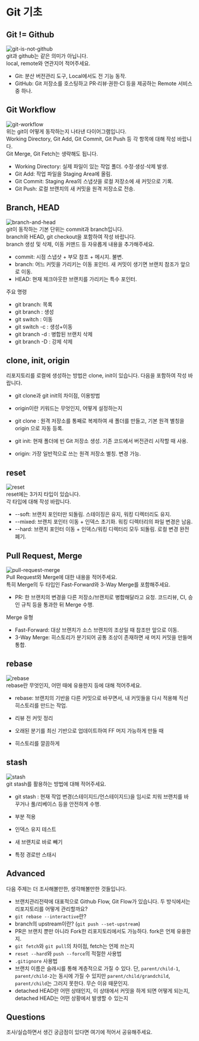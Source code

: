 # Git 기초

## Git != Github
![git-is-not-github](https://user-images.githubusercontent.com/51331195/160232512-3d6686ca-4ae3-4f11-a8d7-c893c0a7526a.png)  
git과 github는 같은 의미가 아닙니다.  
local, remote와 연관지어 적어주세요.

- Git: 분산 버전관리 도구, Local에서도 전 기능 동작.
- GitHub: Git 저장소를 호스팅하고 PR·리뷰·권한·CI 등을 제공하는 Remote 서비스 중 하나.

## Git Workflow
![git-workflow](https://cdn-media-1.freecodecamp.org/images/1*iL2J8k4ygQlg3xriKGimbQ.png)  
위는 git이 어떻게 동작하는지 나타낸 다이어그램입니다.  
Working Directory, Git Add, Git Commit, Git Push 등 각 항목에 대해 작성 바랍니다.  
Git Merge, Git Fetch는 생략해도 됩니다.

- Working Directory: 실제 파일이 있는 작업 폴더. 수정·생성·삭제 발생.
- Git Add: 작업 파일을 Staging Area에 올림.
- Git Commit: Staging Area의 스냅샷을 로컬 저장소에 새 커밋으로 기록.
- Git Push: 로컬 브랜치의 새 커밋을 원격 저장소로 전송.

## Branch, HEAD
![branch-and-head](https://ihatetomatoes.net/wp-content/uploads/2020/04/07-head-pointer.png)  
git이 동작하는 기본 단위는 commit과 branch입니다.  
branch와 HEAD, git checkout을 포함하여 작성 바랍니다.  
branch 생성 및 삭제, 이동 커맨드 등 자유롭게 내용을 추가해주세요.

- commit: 시점 스냅샷 + 부모 참조 + 메시지. 불변.
- branch: 어느 커밋을 가리키는 이동 포인터. 새 커밋이 생기면 브랜치 참조가 앞으로 이동.
- HEAD: 현재 체크아웃한 브랜치를 가리키는 특수 포인터.

주요 명령
- git branch: 목록
- git branch <new>: 생성
- git switch <name>: 이동
- git switch -c <new>: 생성+이동
- git branch -d <name>: 병합된 브랜치 삭제
- git branch -D <name>: 강제 삭제

## clone, init, origin
리포지토리를 로컬에 생성하는 방법은 clone, init이 있습니다. 다음을 포함하여 작성 바랍니다.
- git clone과 git init의 차이점, 이용방법
- origin이란 키워드는 무엇인지, 어떻게 설정하는지

- git clone <url>: 원격 저장소를 통째로 복제하여 새 폴더를 만들고, 기본 원격 별칭을 origin 으로 자동 등록.
- git init: 현재 폴더에 빈 Git 저장소 생성. 기존 코드에서 버전관리 시작할 때 사용.
- origin: 가장 일반적으로 쓰는 원격 저장소 별칭. 변경 가능.

## reset
![reset](https://user-images.githubusercontent.com/51331195/160235594-8836570b-e8bf-484a-bb92-b2bd6d873066.png)  
reset에는 3가지 타입이 있습니다.  
각 타입에 대해 작성 바랍니다.

- --soft: 브랜치 포인터만 되돌림. 스테이징은 유지, 워킹 디렉터리도 유지.
- --mixed: 브랜치 포인터 이동 + 인덱스 초기화. 워킹 디렉터리의 파일 변경은 남음.
- --hard: 브랜치 포인터 이동 + 인덱스/워킹 디렉터리 모두 되돌림. 로컬 변경 완전 폐기.

## Pull Request, Merge
![pull-request-merge](https://atlassianblog.wpengine.com/wp-content/uploads/bitbucket411-blog-1200x-branches2.png)  
Pull Request와 Merge에 대한 내용을 적어주세요.  
특히 Merge의 두 타입인 Fast-Forward와 3-Way Merge를 포함해주세요.

- PR: 한 브랜치의 변경을 다른 저장소/브랜치로 병합해달라고 요청. 코드리뷰, CI, 승인 규칙 등을 통과한 뒤 Merge 수행.

Merge 유형
- Fast-Forward: 대상 브랜치가 소스 브랜치의 조상일 때 참조만 앞으로 이동.
- 3-Way Merge: 히스토리가 분기되어 공통 조상이 존재하면 새 머지 커밋을 만들며 통합.

## rebase
![rebase](https://user-images.githubusercontent.com/51331195/160234052-7fe70f85-5906-4474-b809-782adae92b3c.png)  
rebase란 무엇인지, 어떤 때에 유용한지 등에 대해 적어주세요.

- rebase: 브랜치의 기반을 다른 커밋으로 바꾸면서, 내 커밋들을 다시 적용해 직선 히스토리를 만드는 작업.

- 리뷰 전 커밋 정리
- 오래된 분기를 최신 기반으로 업데이트하여 FF 머지 가능하게 만들 때
- 히스토리를 깔끔하게

## stash
![stash](https://d8it4huxumps7.cloudfront.net/bites/wp-content/banners/2023/4/642a663eaff96_git_stash.png)  
git stash를 활용하는 방법에 대해 적어주세요.

- git stash : 현재 작업 변경(스테이지드/언스테이지드)을 임시로 치워 브랜치를 바꾸거나 풀/리베이스 등을 안전하게 수행.

- 부분 적용
- 인덱스 유지 테스트
- 새 브랜치로 바로 빼기
- 특정 경로만 스태시

## Advanced
다음 주제는 더 조사해볼만한, 생각해볼만한 것들입니다. 
- 브랜치관리전략에 대표적으로 Github Flow, Git Flow가 있습니다. 두 방식에서는 리포지토리를 어떻게 관리할까요?
- `git rebase --interactive`란?
- branch의 upstream이란? (`git push --set-upstream`)
- PR은 브랜치 뿐만 아니라 Fork한 리포지토리에서도 가능하다. fork은 언제 유용한지. 
- `git fetch`와 `git pull`의 차이점, fetch는 언제 쓰는지
- `reset --hard`와 `push --force`의 적절한 사용법
- `.gitignore` 사용법
- 브랜치 이름은 슬래시를 통해 계층적으로 가질 수 있다. 단, `parent/child-1`, `parent/child-2`는 동시에 가질 수 있지만 `parent/child/grandchild`, `parent/child`는 그러지 못한다. 무슨 이유 때문인지. 
- detached HEAD란 어떤 상태인지, 이 상태에서 커밋을 하게 되면 어떻게 되는지, detached HEAD는 어떤 상황에서 발생할 수 있는지

## Questions
조사/실습하면서 생긴 궁금점이 있다면 여기에 적어서 공유해주세요.
